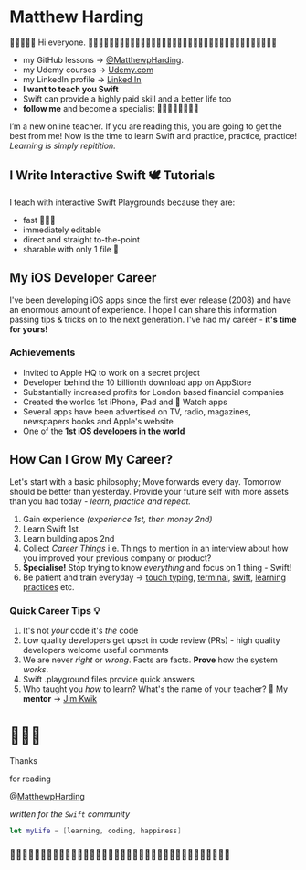 # Matthew Harding
👋👋🏻👋🏿 Hi everyone. 
🧕🏻👨🏿‍💼👩🏼‍💼👩🏻‍💻👨🏼‍💼🧛🏻‍♀️👩🏼‍💻💁🏽‍♂️🕵🏻‍♂️🧝🏼‍♀️🦹🏼‍♀🧕🏾🧟‍♂️

- my GitHub lessons → [@MatthewpHarding](https://github.com/MatthewpHarding). 
- my Udemy courses → [Udemy.com](https://www.udemy.com/course/ios-masterclass/#instructor-1)
- my LinkedIn profile → [Linked In](https://www.linkedin.com/in/mattpharding)
- **I want to teach you Swift**
- Swift can provide a highly paid skill and a better life too
- **follow me** and become a specialist 👨🏾‍💻🧑‍💻🧑🏽‍💻

I’m a new online teacher. If you are reading this, you are going to get the best from me! Now is the time to learn Swift and practice, practice, practice! *Learning is simply repitition.*

## I Write Interactive Swift 🕊 Tutorials
I teach with interactive Swift Playgrounds because they are:

- fast 🏃🏽‍♂️
- immediately editable 
- direct and straight to-the-point
- sharable with only 1 file 📂



## My iOS Developer Career
I've been developing iOS apps since the first ever release (2008) and have an enormous amount of experience. I hope I can share this information passing tips & tricks on to the next generation. I've had my career - **it's time for yours!**
### Achievements 
* Invited to Apple HQ to work on a secret project
* Developer behind the 10 billionth download app on AppStore
* Substantially increased profits for London based financial companies
* Created the worlds 1st iPhone, iPad and  Watch apps
* Several apps have been advertised on TV, radio, magazines, newspapers books and Apple's website
* One of the **1st iOS developers in the world**


## How Can I Grow My Career?
Let's start with a basic philosophy; Move forwards every day. Tomorrow should be better than yesterday. Provide your future self with more assets than you had today - *learn, practice and repeat.*

1. Gain experience *(experience 1st, then money 2nd)*
2. Learn Swift 1st
3. Learn building apps 2nd
4. Collect *Career Things* i.e. Things to mention in an interview about how you improved your previous company or product?
5. **Specialise!** Stop trying to know *everything* and focus on 1 thing - Swift!
6. Be patient and train everyday → [touch typing](https://www.typingstudy.com), [terminal](https://www.techrepublic.com/article/16-terminal-commands-every-user-should-know/), [swift](https://github.com/MatthewpHarding), [learning practices](https://www.jimkwik.com/podcast/kwik-brain-001-learning-anything-faster) etc. 


### Quick Career Tips 💡
1. It's not *your* code it's *the* code
2. Low quality developers get upset in code review (PRs) - high quality developers welcome useful comments
3. We are never *right* or *wrong*. Facts are facts. **Prove** how the system *works*.
4. Swift .playground files provide quick answers
5. Who taught you *how* to learn? What's the name of your teacher? 🤔 My **mentor** → [Jim Kwik](https://www.jimkwik.com/podcast/kwik-brain-001-learning-anything-faster)


# 🤷🏼‍♂️

Thanks 

for reading

@[MatthewpHarding](https://github.com/MatthewpHarding)

*written for the `Swift` community*

```Swift
let myLife = [learning, coding, happiness] 
```
### 🧕🏻👨🏿‍💼👩🏼‍💼👩🏻‍💻👨🏼‍💼🧛🏻‍♀️👩🏼‍💻💁🏽‍♂️🕵🏻‍♂️🧝🏼‍♀️🦹🏼‍♀🧕🏾🧟‍♂️
